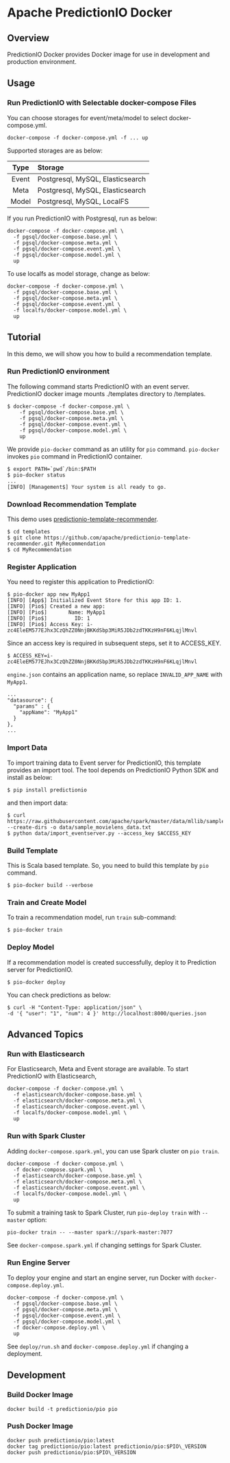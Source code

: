 <!--
Licensed to the Apache Software Foundation (ASF) under one or more
contributor license agreements.  See the NOTICE file distributed with
this work for additional information regarding copyright ownership.
The ASF licenses this file to You under the Apache License, Version 2.0
(the "License"); you may not use this file except in compliance with
the License.  You may obtain a copy of the License at

    http://www.apache.org/licenses/LICENSE-2.0

Unless required by applicable law or agreed to in writing, software
distributed under the License is distributed on an "AS IS" BASIS,
WITHOUT WARRANTIES OR CONDITIONS OF ANY KIND, either express or implied.
See the License for the specific language governing permissions and
limitations under the License.
-->

Apache PredictionIO Docker
==========================

## Overview

PredictionIO Docker provides Docker image for use in development and production environment.


## Usage

### Run PredictionIO with Selectable docker-compose Files

You can choose storages for event/meta/model to select docker-compose.yml.

```
docker-compose -f docker-compose.yml -f ... up
```

Supported storages are as below:

| Type  | Storage                          |
|:-----:|:---------------------------------|
| Event | Postgresql, MySQL, Elasticsearch |
| Meta  | Postgresql, MySQL, Elasticsearch |
| Model | Postgresql, MySQL, LocalFS       |

If you run PredictionIO with Postgresql, run as below:

```
docker-compose -f docker-compose.yml \
  -f pgsql/docker-compose.base.yml \
  -f pgsql/docker-compose.meta.yml \
  -f pgsql/docker-compose.event.yml \
  -f pgsql/docker-compose.model.yml \
  up
```

To use localfs as model storage, change as below:

```
docker-compose -f docker-compose.yml \
  -f pgsql/docker-compose.base.yml \
  -f pgsql/docker-compose.meta.yml \
  -f pgsql/docker-compose.event.yml \
  -f localfs/docker-compose.model.yml \
  up
```

## Tutorial

In this demo, we will show you how to build a recommendation template.

### Run PredictionIO environment

The following command starts PredictionIO with an event server.
PredictionIO docker image mounts ./templates directory to /templates.

```
$ docker-compose -f docker-compose.yml \
    -f pgsql/docker-compose.base.yml \
    -f pgsql/docker-compose.meta.yml \
    -f pgsql/docker-compose.event.yml \
    -f pgsql/docker-compose.model.yml \
    up
```

We provide `pio-docker` command as an utility for `pio` command.
`pio-docker` invokes `pio` command in PredictionIO container.

```
$ export PATH=`pwd`/bin:$PATH
$ pio-docker status
...
[INFO] [Management$] Your system is all ready to go.
```

### Download Recommendation Template

This demo uses [predictionio-template-recommender](https://github.com/apache/predictionio-template-recommender).

```
$ cd templates
$ git clone https://github.com/apache/predictionio-template-recommender.git MyRecommendation
$ cd MyRecommendation
```

### Register Application

You need to register this application to PredictionIO:

```
$ pio-docker app new MyApp1
[INFO] [App$] Initialized Event Store for this app ID: 1.
[INFO] [Pio$] Created a new app:
[INFO] [Pio$]       Name: MyApp1
[INFO] [Pio$]         ID: 1
[INFO] [Pio$] Access Key: i-zc4EleEM577EJhx3CzQhZZ0NnjBKKdSbp3MiR5JDb2zdTKKzH9nF6KLqjlMnvl
```

Since an access key is required in subsequent steps, set it to ACCESS_KEY.

```
$ ACCESS_KEY=i-zc4EleEM577EJhx3CzQhZZ0NnjBKKdSbp3MiR5JDb2zdTKKzH9nF6KLqjlMnvl
```

`engine.json` contains an application name, so replace `INVALID_APP_NAME` with `MyApp1`.

```
...
"datasource": {
  "params" : {
    "appName": "MyApp1"
  }
},
...
```

### Import Data

To import training data to Event server for PredictionIO, this template provides an import tool.
The tool depends on PredictionIO Python SDK and install as below:

```
$ pip install predictionio
```
and then import data:
```
$ curl https://raw.githubusercontent.com/apache/spark/master/data/mllib/sample_movielens_data.txt --create-dirs -o data/sample_movielens_data.txt
$ python data/import_eventserver.py --access_key $ACCESS_KEY
```

### Build Template

This is Scala based template.
So, you need to build this template by `pio` command.

```
$ pio-docker build --verbose
```

### Train and Create Model

To train a recommendation model, run `train` sub-command:

```
$ pio-docker train
```

### Deploy Model

If a recommendation model is created successfully, deploy it to Prediction server for PredictionIO.

```
$ pio-docker deploy

```
You can check predictions as below:
```
$ curl -H "Content-Type: application/json" \
-d '{ "user": "1", "num": 4 }' http://localhost:8000/queries.json
```

## Advanced Topics

### Run with Elasticsearch

For Elasticsearch, Meta and Event storage are available.
To start PredictionIO with Elasticsearch,

```
docker-compose -f docker-compose.yml \
  -f elasticsearch/docker-compose.base.yml \
  -f elasticsearch/docker-compose.meta.yml \
  -f elasticsearch/docker-compose.event.yml \
  -f localfs/docker-compose.model.yml \
  up
```

### Run with Spark Cluster

Adding `docker-compose.spark.yml`, you can use Spark cluster on `pio train`.

```
docker-compose -f docker-compose.yml \
  -f docker-compose.spark.yml \
  -f elasticsearch/docker-compose.base.yml \
  -f elasticsearch/docker-compose.meta.yml \
  -f elasticsearch/docker-compose.event.yml \
  -f localfs/docker-compose.model.yml \
  up
```

To submit a training task to Spark Cluster, run `pio-deploy train` with `--master` option:

```
pio-docker train -- --master spark://spark-master:7077
```

See `docker-compose.spark.yml` if changing settings for Spark Cluster.

### Run Engine Server

To deploy your engine and start an engine server, run Docker with `docker-compose.deploy.yml`.

```
docker-compose -f docker-compose.yml \
  -f pgsql/docker-compose.base.yml \
  -f pgsql/docker-compose.meta.yml \
  -f pgsql/docker-compose.event.yml \
  -f pgsql/docker-compose.model.yml \
  -f docker-compose.deploy.yml \
  up
```

See `deploy/run.sh` and `docker-compose.deploy.yml` if changing a deployment.


## Development

### Build Docker Image

```
docker build -t predictionio/pio pio
```

### Push Docker Image

```
docker push predictionio/pio:latest
docker tag predictionio/pio:latest predictionio/pio:$PIO\_VERSION
docker push predictionio/pio:$PIO\_VERSION
```
